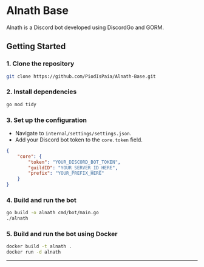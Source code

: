 # Alnath Base

Alnath is a Discord bot developed using DiscordGo and GORM.

## Getting Started

### 1. Clone the repository

```bash
git clone https://github.com/PiodIsPaia/Alnath-Base.git
```

### 2. Install dependencies

```bash
go mod tidy
```

### 3. Set up the configuration

- Navigate to `internal/settings/settings.json`.
- Add your Discord bot token to the `core.token` field.

```json
{
    "core": {
        "token": "YOUR_DISCORD_BOT_TOKEN",
        "guildID": "YOUR_SERVER_ID_HERE",
        "prefix": "YOUR_PREFIX_HERE"
    }
}

```

### 4. Build and run the bot

```bash
go build -o alnath cmd/bot/main.go
./alnath
```

### 5. Build and run the bot using Docker

```bash
docker build -t alnath .
docker run -d alnath
```

---

